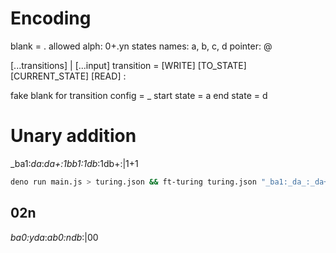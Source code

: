 # Encoding

blank = .
allowed alph: 0+.yn
states names: a, b, c, d
pointer: @

[...transitions] | [...input]
transition = [WRITE] [TO_STATE] [CURRENT_STATE] [READ] :

fake blank for transition config = _
start state = a
end state = d

# Unary addition

_ba1:_da_:_da+:1bb1:1db_:1db+:|1+1

```bash
deno run main.js > turing.json && ft-turing turing.json "_ba1:_da_:_da+:1bb1:1db_:1db+:|1+1"
```

## 02n

_ba0:yda_:_ab0:ndb_:|00